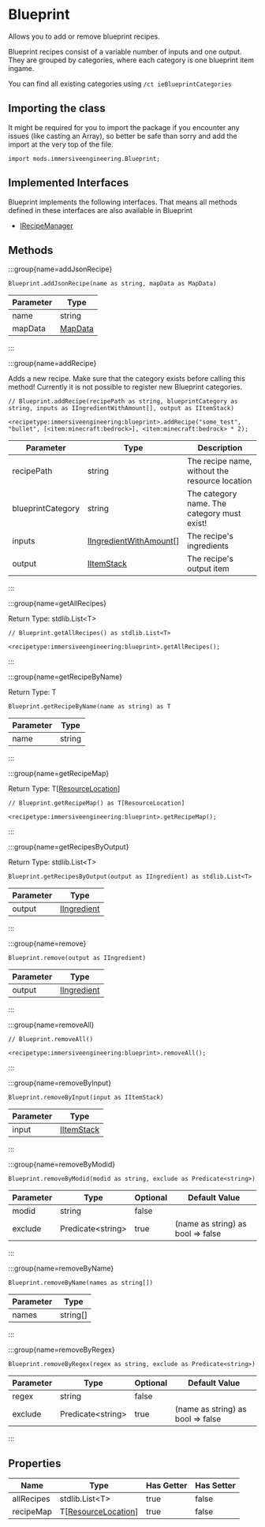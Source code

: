# Blueprint

Allows you to add or remove blueprint recipes.
 
 Blueprint recipes consist of a variable number of inputs and one output.
 They are grouped by categories, where each category is one blueprint item ingame.
 
 You can find all existing categories using `/ct ieBlueprintCategories`

## Importing the class

It might be required for you to import the package if you encounter any issues (like casting an Array), so better be safe than sorry and add the import at the very top of the file.
```zenscript
import mods.immersiveengineering.Blueprint;
```


## Implemented Interfaces
Blueprint implements the following interfaces. That means all methods defined in these interfaces are also available in Blueprint

- [IRecipeManager](/vanilla/api/recipe/manager/IRecipeManager)

## Methods

:::group{name=addJsonRecipe}

```zenscript
Blueprint.addJsonRecipe(name as string, mapData as MapData)
```

| Parameter |                 Type                 |
|-----------|--------------------------------------|
| name      | string                               |
| mapData   | [MapData](/vanilla/api/data/MapData) |


:::

:::group{name=addRecipe}

Adds a new recipe.
 Make sure that the category exists before calling this method!
 Currently it is not possible to register new Blueprint categories.

```zenscript
// Blueprint.addRecipe(recipePath as string, blueprintCategory as string, inputs as IIngredientWithAmount[], output as IItemStack)

<recipetype:immersiveengineering:blueprint>.addRecipe("some_test", "bullet", [<item:minecraft:bedrock>], <item:minecraft:bedrock> * 2);
```

|     Parameter     |                                   Type                                   |                  Description                   |
|-------------------|--------------------------------------------------------------------------|------------------------------------------------|
| recipePath        | string                                                                   | The recipe name, without the resource location |
| blueprintCategory | string                                                                   | The category name. The category must exist!    |
| inputs            | [IIngredientWithAmount](/vanilla/api/ingredient/IIngredientWithAmount)[] | The recipe's ingredients                       |
| output            | [IItemStack](/vanilla/api/item/IItemStack)                               | The recipe's output item                       |


:::

:::group{name=getAllRecipes}

Return Type: stdlib.List&lt;T&gt;

```zenscript
// Blueprint.getAllRecipes() as stdlib.List<T>

<recipetype:immersiveengineering:blueprint>.getAllRecipes();
```

:::

:::group{name=getRecipeByName}

Return Type: T

```zenscript
Blueprint.getRecipeByName(name as string) as T
```

| Parameter |  Type  |
|-----------|--------|
| name      | string |


:::

:::group{name=getRecipeMap}

Return Type: T[[ResourceLocation](/vanilla/api/resource/ResourceLocation)]

```zenscript
// Blueprint.getRecipeMap() as T[ResourceLocation]

<recipetype:immersiveengineering:blueprint>.getRecipeMap();
```

:::

:::group{name=getRecipesByOutput}

Return Type: stdlib.List&lt;T&gt;

```zenscript
Blueprint.getRecipesByOutput(output as IIngredient) as stdlib.List<T>
```

| Parameter |                        Type                        |
|-----------|----------------------------------------------------|
| output    | [IIngredient](/vanilla/api/ingredient/IIngredient) |


:::

:::group{name=remove}

```zenscript
Blueprint.remove(output as IIngredient)
```

| Parameter |                        Type                        |
|-----------|----------------------------------------------------|
| output    | [IIngredient](/vanilla/api/ingredient/IIngredient) |


:::

:::group{name=removeAll}

```zenscript
// Blueprint.removeAll()

<recipetype:immersiveengineering:blueprint>.removeAll();
```

:::

:::group{name=removeByInput}

```zenscript
Blueprint.removeByInput(input as IItemStack)
```

| Parameter |                    Type                    |
|-----------|--------------------------------------------|
| input     | [IItemStack](/vanilla/api/item/IItemStack) |


:::

:::group{name=removeByModid}

```zenscript
Blueprint.removeByModid(modid as string, exclude as Predicate<string>)
```

| Parameter |          Type           | Optional |           Default Value           |
|-----------|-------------------------|----------|-----------------------------------|
| modid     | string                  | false    |                                   |
| exclude   | Predicate&lt;string&gt; | true     | (name as string) as bool => false |


:::

:::group{name=removeByName}

```zenscript
Blueprint.removeByName(names as string[])
```

| Parameter |   Type   |
|-----------|----------|
| names     | string[] |


:::

:::group{name=removeByRegex}

```zenscript
Blueprint.removeByRegex(regex as string, exclude as Predicate<string>)
```

| Parameter |          Type           | Optional |           Default Value           |
|-----------|-------------------------|----------|-----------------------------------|
| regex     | string                  | false    |                                   |
| exclude   | Predicate&lt;string&gt; | true     | (name as string) as bool => false |


:::


## Properties

|    Name    |                             Type                              | Has Getter | Has Setter |
|------------|---------------------------------------------------------------|------------|------------|
| allRecipes | stdlib.List&lt;T&gt;                                          | true       | false      |
| recipeMap  | T[[ResourceLocation](/vanilla/api/resource/ResourceLocation)] | true       | false      |

